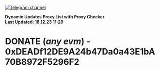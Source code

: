 [![Telegram channel](https://img.shields.io/endpoint?url=https://runkit.io/damiankrawczyk/telegram-badge/branches/master?url=https://t.me/n4z4v0d)](https://t.me/n4z4v0d) 

**Dynamic Updates Proxy List with Proxy Checker**  
**Last Updated: 18.12.23 11:29**

# DONATE (_any evm_) - 0xDEADf12DE9A24b47Da0a43E1bA70B8972F5296F2
